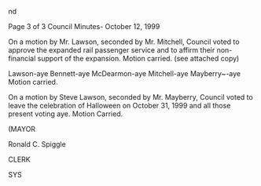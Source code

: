 nd

Page 3 of 3
Council Minutes- October 12, 1999

On a motion by Mr. Lawson, seconded by Mr. Mitchell,
Council voted to approve the expanded rail passenger
service and to affirm their non-financial support of the
expansion. Motion carried. (see attached copy)

Lawson-aye Bennett-aye McDearmon-aye Mitchell-aye
Mayberry~-aye Motion carried.

On a motion by Steve Lawson, seconded by Mr. Mayberry,
Council voted to leave the celebration of Halloween on
October 31, 1999 and all those present voting aye. Motion
Carried.

(MAYOR

Ronald C. Spiggle

CLERK

SYS
